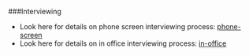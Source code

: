 [phone-screen]:https://github.com/1stdibs/necrodibsicon/blob/master/back-end/interviewing/phone-screen.md
[in-office]:https://github.com/1stdibs/necrodibsicon/blob/master/back-end/interviewing/in-office.md

###Interviewing
* Look here for details on phone screen interviewing process: [phone-screen]
* Look here for details on in office interviewing process: [in-office]
